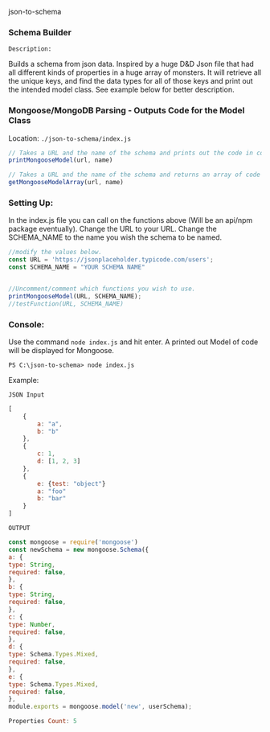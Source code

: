 ﻿json-to-schema

### Schema Builder
```Description:```

Builds a schema from json data.  Inspired by a huge D&D Json file that had all different kinds of properties in a huge array of monsters.  It will retrieve all the unique keys, and find the data types for all of those keys and print out the intended model class.  See example below for better description.

### Mongoose/MongoDB Parsing - Outputs Code for the Model Class

Location: ```./json-to-schema/index.js```

```js
// Takes a URL and the name of the schema and prints out the code in console.
printMongooseModel(url, name)

// Takes a URL and the name of the schema and returns an array of code for front end use.
getMongooseModelArray(url, name)
``` 
### Setting Up:

In the index.js file you can call on the functions above (Will be an api/npm package eventually). Change the URL to your URL.  Change the SCHEMA_NAME to the name you wish the schema to be named.

```js
//modify the values below.
const URL = 'https://jsonplaceholder.typicode.com/users';
const SCHEMA_NAME = "YOUR SCHEMA NAME"


//Uncomment/comment which functions you wish to use.
printMongooseModel(URL, SCHEMA_NAME);
//testFunction(URL, SCHEMA_NAME)

```

### Console:
Use the command ```node index.js``` and hit enter.  A printed out Model of code will be displayed for Mongoose.

```
PS C:\json-to-schema> node index.js
```



Example: 

```JSON Input```

```js
[
    {
        a: "a",
        b: "b"
    },
    {
        c: 1,
        d: [1, 2, 3]
    },
    {
        e: {test: "object"}
        a: "foo"
        b: "bar"
    }
]
```

```OUTPUT```
```js
const mongoose = require('mongoose')
const newSchema = new mongoose.Schema({
a: {
type: String,
required: false,
},
b: {
type: String,
required: false,
},
c: {
type: Number,
required: false,
},
d: {
type: Schema.Types.Mixed,
required: false,
},
e: {
type: Schema.Types.Mixed,
required: false,
},
module.exports = mongoose.model('new', userSchema);

Properties Count: 5

```
